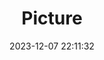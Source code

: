 ---
weight: 1
images:
- /images/edited/63.jpeg
title: Picture
date: 2023-12-07 22:11:32
tags: [luminarneo,work,ilce7m3]
---